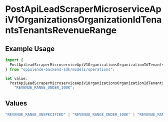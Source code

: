 # PostApiLeadScraperMicroserviceApiV1OrganizationsOrganizationIdTenantsTenantsRevenueRange

## Example Usage

```typescript
import {
  PostApiLeadScraperMicroserviceApiV1OrganizationsOrganizationIdTenantsTenantsRevenueRange,
} from "oppulence-backend-sdk/models/operations";

let value:
  PostApiLeadScraperMicroserviceApiV1OrganizationsOrganizationIdTenantsTenantsRevenueRange =
    "REVENUE_RANGE_UNDER_100K";
```

## Values

```typescript
"REVENUE_RANGE_UNSPECIFIED" | "REVENUE_RANGE_UNDER_100K" | "REVENUE_RANGE_100K_TO_1M" | "REVENUE_RANGE_1M_TO_10M" | "REVENUE_RANGE_10M_TO_50M" | "REVENUE_RANGE_OVER_50M"
```
